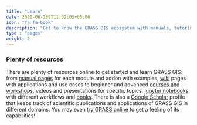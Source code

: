 ```yaml
---
title: "Learn"
date: 2020-06-289T11:02:05+05:00
icon: "fa fa-book"
description: "Get to know the GRASS GIS ecosystem with manuals, tutorials and more"
type : "pages"
weight: 2
---
```



<h3 class="mt-2 mb-4">Plenty of resources</h3>

There are plenty of resources online to get started and learn GRASS GIS: from 
[manual pages](/learn/manuals) for each module and addon with examples, 
[wiki](https://grasswiki.osgeo.org/wiki/GRASS-Wiki) pages with applications 
and use cases to beginner and advanced [courses and workshops](/learn/tutorials), 
videos and presentations for specific topics, 
[jupyter notebooks](https://grasswiki.osgeo.org/wiki/GRASS_GIS_Jupyter_notebooks) 
with different workflows and [books](/learn/books). There is also a 
[Google Scholar](https://scholar.google.com/citations?user=gJ0ZB0cAAAAJ)
profile that keeps track of scientific publications and applications
of GRASS GIS in different domains. 
You may even [try GRASS online](/learn/tryonline/) to get a feeling of its capabilities!
